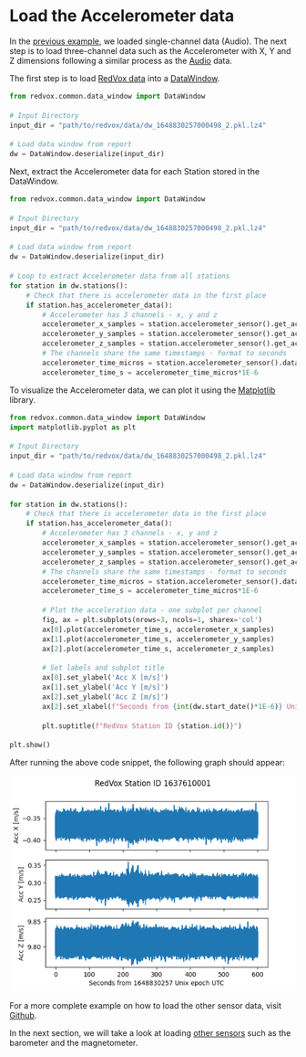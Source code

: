 # Load the Accelerometer data 

In the [previous example](00_audio_from_report.md), we loaded single-channel data (Audio). The next step is to load 
three-channel data such as the Accelerometer with X, Y and Z dimensions following a similar process as the 
[Audio](00_audio_from_report.md) data. 

The first step is to load [RedVox data](getting_data_from_report.md) into a
[DataWindow](https://github.com/RedVoxInc/redvox-python-sdk/tree/master/docs/python_sdk/data_window#-redvox-python-sdk-datawindow-manual).

```python
from redvox.common.data_window import DataWindow

# Input Directory
input_dir = "path/to/redvox/data/dw_1648830257000498_2.pkl.lz4"

# Load data window from report
dw = DataWindow.deserialize(input_dir)
```
Next, extract the Accelerometer data for each Station stored in the DataWindow.

```python
from redvox.common.data_window import DataWindow

# Input Directory
input_dir = "path/to/redvox/data/dw_1648830257000498_2.pkl.lz4"

# Load data window from report
dw = DataWindow.deserialize(input_dir)

# Loop to extract Accelerometer data from all stations
for station in dw.stations():
    # Check that there is accelerometer data in the first place
    if station.has_accelerometer_data():
        # Accelerometer has 3 channels - x, y and z
        accelerometer_x_samples = station.accelerometer_sensor().get_accelerometer_x_data()
        accelerometer_y_samples = station.accelerometer_sensor().get_accelerometer_y_data()
        accelerometer_z_samples = station.accelerometer_sensor().get_accelerometer_z_data()
        # The channels share the same timestamps - format to seconds
        accelerometer_time_micros = station.accelerometer_sensor().data_timestamps() - station.accelerometer_sensor().first_data_timestamp()
        accelerometer_time_s = accelerometer_time_micros*1E-6
```
To visualize the Accelerometer data, we can plot it using the [Matplotlib](https://matplotlib.org/) library.

```python
from redvox.common.data_window import DataWindow
import matplotlib.pyplot as plt

# Input Directory
input_dir = "path/to/redvox/data/dw_1648830257000498_2.pkl.lz4"

# Load data window from report
dw = DataWindow.deserialize(input_dir)

for station in dw.stations():
    # Check that there is accelerometer data in the first place
    if station.has_accelerometer_data():
        # Accelerometer has 3 channels - x, y and z
        accelerometer_x_samples = station.accelerometer_sensor().get_accelerometer_x_data()
        accelerometer_y_samples = station.accelerometer_sensor().get_accelerometer_y_data()
        accelerometer_z_samples = station.accelerometer_sensor().get_accelerometer_z_data()
        # The channels share the same timestamps - format to seconds
        accelerometer_time_micros = station.accelerometer_sensor().data_timestamps() - station.accelerometer_sensor().first_data_timestamp()
        accelerometer_time_s = accelerometer_time_micros*1E-6

        # Plot the acceleration data - one subplot per channel
        fig, ax = plt.subplots(nrows=3, ncols=1, sharex='col')
        ax[0].plot(accelerometer_time_s, accelerometer_x_samples)
        ax[1].plot(accelerometer_time_s, accelerometer_y_samples)
        ax[2].plot(accelerometer_time_s, accelerometer_z_samples)
    
        # Set labels and subplot title
        ax[0].set_ylabel('Acc X [m/s]')
        ax[1].set_ylabel('Acc Y [m/s]')
        ax[2].set_ylabel('Acc Z [m/s]')
        ax[2].set_xlabel(f"Seconds from {int(dw.start_date()*1E-6)} Unix epoch UTC")
    
        plt.suptitle(f"RedVox Station ID {station.id()}")

plt.show()
```

After running the above code snippet, the following graph should appear:

![](../img/fig_ex_01.png)

For a more complete example on how to load the other sensor data, visit 
[Github](https://github.com/RedVoxInc/redvox-examples/blob/main/examples/ex_01_report_accelerometer/load_accelerometer.py).

In the next section, we will take a look at loading [other sensors](02_other_sensors_from_report.md) such as the barometer 
and the magnetometer.